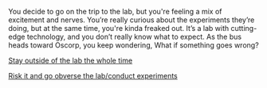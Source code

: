 You decide to go on the trip to the lab, but you're feeling a mix of excitement and nerves. You’re really curious about the experiments they’re doing, but at the same time, you're kinda freaked out. It’s a lab with cutting-edge technology, and you don’t really know what to expect. As the bus heads toward Oscorp, you keep wondering, What if something goes wrong?


[Stay outside of the lab the whole time](never-become-spiderman.md)

[Risk it and go obverse the lab/conduct experiments](spider-crawl.md)
